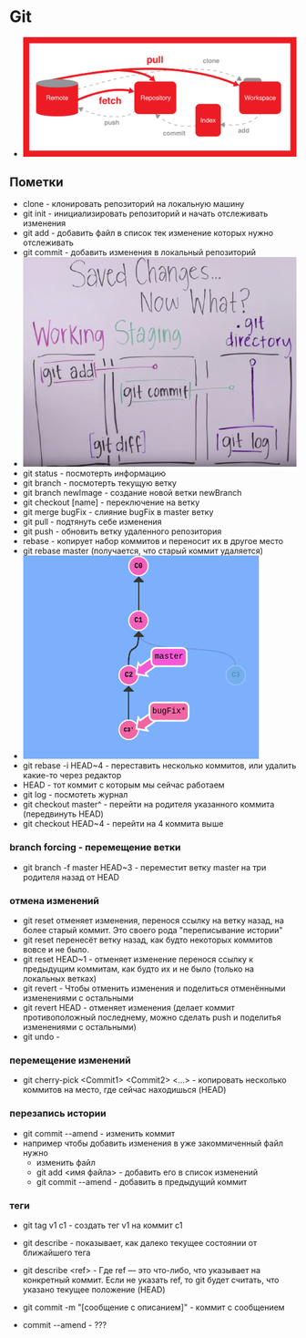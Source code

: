 # Git
- ![Logo](../resources/git_workflow.png)
## Пометки
- clone - клонировать репозиторий на локальную машину
- git init - инициализировать репозиторий и начать отслеживать изменения
- git add - добавить файл в список тек изменение которых нужно отслеживать
- git commit - добавить изменения в локальный репозиторий
- ![Logo](../resources/git_stages.png)
- git status - посмотерть информацию
- git branch - посмотерть текущую ветку
- git branch newImage - создание новой ветки newBranch
- git checkout [name] - переключение на ветку
- git merge bugFix -  слияние bugFix в master ветку
- git pull - подтянуть себе изменения
- git push - обновить ветку удаленного репозитория
- rebase - копирует набор коммитов и переносит их в другое место
- git rebase master (получается, что старый коммит удаляется)
- ![Logo](../resources/rebase.png)
- git rebase -i HEAD~4 - переставить несколько коммитов, или удалить какие-то через редактор
- HEAD - тот коммит с которым мы сейчас работаем
- git log - посмотеть журнал 
- git checkout master^ - перейти на родителя указанного коммита (передвинуть HEAD)
- git checkout HEAD~4 - перейти на 4 коммита выше
### branch forcing - перемещение ветки
- git branch -f master HEAD~3 - переместит ветку master на три родителя назад от HEAD
### отмена изменений
- git reset отменяет изменения, перенося ссылку на ветку назад, на более старый коммит. Это своего рода "переписывание истории"
- git reset перенесёт ветку назад, как будто некоторых коммитов вовсе и не было.
- git reset HEAD~1 - отменяет изменение перенося ссылку к предыдущим коммитам, как будто их и не было (только на локальных ветках)
- git revert - Чтобы отменить изменения и поделиться отменёнными изменениями с остальными 
- git revert HEAD - отменяет изменения (делает коммит противоположный последнему, можно сделать push и поделитья изменениями с остальными)
- git undo - 
### перемещение изменений
- git cherry-pick \<Commit1> \<Commit2> <...> - копировать несколько коммитов на место, где сейчас находишься (HEAD)
### перезапись истории
- git commit --amend - изменить коммит
- например чтобы добавить изменения в уже закоммиченный файл нужно
  - изменить файл
  - git add \<имя файла> - добавить его в список изменений
  - git commit --amend - добавить в предыдущий коммит
### теги
- git tag v1 c1 - создать тег v1 на коммит c1

- git describe - показывает, как далеко текущее состоянии от ближайшего тега
- git describe \<ref> - Где ref — это что-либо, что указывает на конкретный коммит. Если не указать ref, то git будет считать, что указано текущее положение (HEAD)
- git commit -m "[сообщение с описанием]" - коммит с сообщением
- commit --amend - ???

